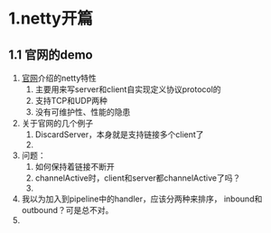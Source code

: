 # 1.netty开篇
## 1.1 官网的demo
1.  [官网](https://netty.io/)介绍的netty特性
    1.  主要用来写server和client自实现定义协议protocol的
    2.  支持TCP和UDP两种
    3.  没有可维护性、性能的隐患
2.  关于官网的几个例子
    1.  DiscardServer，本身就是支持链接多个client了
    2.  
3.  问题：
    1.  如何保持着链接不断开
    2.  channelActive时，client和server都channelActive了吗？
    3.  
4.  我以为加入到pipeline中的handler，应该分两种来排序，
    inbound和outbound？可是总不对。
5.  